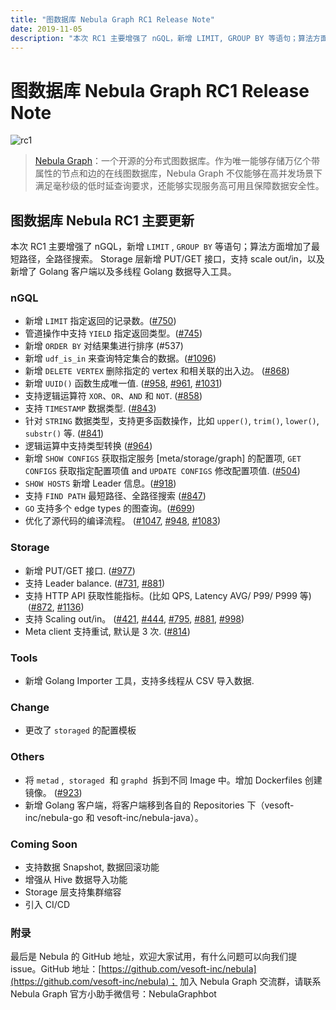```yaml
---
title: "图数据库 Nebula Graph RC1 Release Note"
date: 2019-11-05
description: "本次 RC1 主要增强了 nGQL，新增 LIMIT, GROUP BY 等语句；算法方面增加了最短路径，全路径搜索…"
---
```


# 图数据库 Nebula Graph RC1 Release Note

![rc1](https://user-images.githubusercontent.com/56643819/72508689-1b68a180-3881-11ea-83b4-3d783f89294d.png)

> [Nebula Graph](https://github.com/vesoft-inc/nebula)：一个开源的分布式图数据库。作为唯一能够存储万亿个带属性的节点和边的在线图数据库，Nebula Graph 不仅能够在高并发场景下满足毫秒级的低时延查询要求，还能够实现服务高可用且保障数据安全性。

## 图数据库 Nebula RC1 主要更新

本次 RC1 主要增强了 nGQL，新增 `LIMIT` , `GROUP BY` 等语句；算法方面增加了最短路径，全路径搜索。 Storage 层新增 PUT/GET 接口，支持 scale out/in，以及新增了 Golang 客户端以及多线程 Golang 数据导入工具。

### nGQL

- 新增 `LIMIT` 指定返回的记录数。([#750](https://github.com/vesoft-inc/nebula/pull/750))
- 管道操作中支持 `YIELD` 指定返回类型。([#745](https://github.com/vesoft-inc/nebula/pull/745))
- 新增 `ORDER BY` 对结果集进行排序 (#537)
- 新增 `udf_is_in` 来查询特定集合的数据。([#1096](https://github.com/vesoft-inc/nebula/pull/1096))
- 新增 `DELETE VERTEX` 删除指定的 vertex 和相关联的出入边。 ([#868](https://github.com/vesoft-inc/nebula/pull/868))
- 新增 `UUID()` 函数生成唯一值. ([#958](https://github.com/vesoft-inc/nebula/pull/958), [#961](https://github.com/vesoft-inc/nebula/pull/961), [#1031](https://github.com/vesoft-inc/nebula/pull/1031))
- 支持逻辑运算符 `XOR`、`OR`、`AND` 和 `NOT`. ([#858](https://github.com/vesoft-inc/nebula/pull/858))
- 支持 `TIMESTAMP` 数据类型. ([#843](https://github.com/vesoft-inc/nebula/pull/843))
- 针对 `STRING` 数据类型，支持更多函数操作，比如 `upper()`, `trim()`, `lower()`, `substr()` 等. ([#841](https://github.com/vesoft-inc/nebula/pull/841))
- 逻辑运算中支持类型转换 ([#964](https://github.com/vesoft-inc/nebula/pull/964))
- 新增 `SHOW CONFIGS` 获取指定服务 [meta/storage/graph] 的配置项, `GET CONFIGS` 获取指定配置项值 and `UPDATE CONFIGS` 修改配置项值. ([#504](https://github.com/vesoft-inc/nebula/pull/504))
- `SHOW HOSTS` 新增 Leader 信息。([#918](https://github.com/vesoft-inc/nebula/pull/918))
- 支持 `FIND PATH` 最短路径、全路径搜索 ([#847](https://github.com/vesoft-inc/nebula/pull/847))
- `GO` 支持多个 edge types 的图查询。([#699](https://github.com/vesoft-inc/nebula/pull/699))
- 优化了源代码的编译流程。 ([#1047](https://github.com/vesoft-inc/nebula/pull/1047), [#948](https://github.com/vesoft-inc/nebula/pull/948), [#1083](https://github.com/vesoft-inc/nebula/pull/1083))

### Storage

- 新增 PUT/GET 接口. ([#977](https://github.com/vesoft-inc/nebula/pull/977))
- 支持 Leader balance. ([#731](https://github.com/vesoft-inc/nebula/pull/731), [#881](https://github.com/vesoft-inc/nebula/pull/881))
- 支持 HTTP API 获取性能指标。(比如 QPS, Latency AVG/ P99/ P999 等)  ([#872](https://github.com/vesoft-inc/nebula/pull/872), [#1136](https://github.com/vesoft-inc/nebula/pull/1136))
- 支持 Scaling out/in。 ([#421](https://github.com/vesoft-inc/nebula/pull/421), [#444](https://github.com/vesoft-inc/nebula/pull/444), [#795](https://github.com/vesoft-inc/nebula/pull/795), [#881](https://github.com/vesoft-inc/nebula/pull/881), [#998](https://github.com/vesoft-inc/nebula/pull/998))
- Meta client 支持重试, 默认是 3 次. ([#814](https://github.com/vesoft-inc/nebula/pull/814))

### Tools

- 新增 Golang Importer 工具，支持多线程从 CSV 导入数据.

### Change

- 更改了 `storaged` 的配置模板

### Others

- 将 `metad` ,  `storaged`  和 `graphd`  拆到不同 Image 中。增加 Dockerfiles 创建镜像。 ([#923](https://github.com/vesoft-inc/nebula/pull/923))
- 新增 Golang 客户端，将客户端移到各自的 Repositories 下（vesoft-inc/nebula-go 和 vesoft-inc/nebula-java）。

### Coming Soon

- 支持数据 Snapshot, 数据回滚功能
- 增强从 Hive 数据导入功能
- Storage 层支持集群缩容
- 引入 CI/CD

### 附录

最后是 Nebula 的 GitHub 地址，欢迎大家试用，有什么问题可以向我们提 issue。GitHub 地址：[https://github.com/vesoft-inc/nebula](https://github.com/vesoft-inc/nebula)； 加入 Nebula Graph 交流群，请联系 Nebula Graph 官方小助手微信号：NebulaGraphbot
